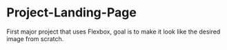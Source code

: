 # Project-Landing-Page
First major project that uses Flexbox, goal is to make it look like the desired image from scratch.
